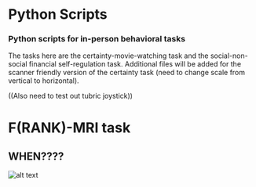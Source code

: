# Python Scripts

### Python scripts for in-person behavioral tasks

The tasks here are the certainty-movie-watching task and the social-non-social financial self-regulation task.
Additional files will be added for the scanner friendly version of the certainty task (need to change scale from vertical to horizontal).

((Also need to test out tubric joystick))

# F(RANK)-MRI task
## WHEN????

![alt text](https://vetstreet.brightspotcdn.com/dims4/default/b39c83f/2147483647/thumbnail/645x380/quality/90/?url=https%3A%2F%2Fvetstreet-brightspot.s3.amazonaws.com%2F4b%2F79%2Fed7633494767bd00d07d97604c98%2FAP-W8EG6F-ph645080113.jpg)
